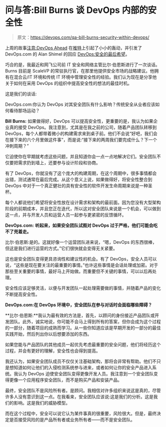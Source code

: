 # 问与答:Bill Burns 谈 DevOps 内部的安全性

> 原文：<https://devops.com/qa-bill-burns-security-within-devops/>

上周的故事[注意:DevOps Ahead](devops.com/features/devops-caution-ahead/) 在[推特](https://twitter.com/botchagalupe/status/461153585796227072)上引起了小小的轰动，并引发了 DevOps.com 的 Alan Shimel 的回应 [DevOps:安全的最后希望](devops.com/blogs/devops-securitys-last-best-hope/)。

巧合的是，我最近和网飞公司前 IT 安全和网络主管比尔·伯恩斯进行了一次谈话。Burns 目前是 ScaleVP 的常驻执行官，在那里他提供安全市场的战略建议。他拥有在混合云/IT 环境和传统 IT 环境中管理安全性的经验。我们认为现在是分享他关于如何在采用 DevOps 的组织中提高安全性的想法的最佳时机。

这是我们的谈话:

DevOps.com:你认为 DevOps 对其安全团队有什么影响？传统安全从业者应该如何看待那场运动？

**Bill Burns:** 如果做得好，DevOps 可以提高安全性，更重要的是，我认为如果企业真的接受 DevOps。我注意到，尤其是在我之前的公司，随着产品团队转移到 DevOps，每个人都带着微小的构建需求来到桌子前。他们不会说“好吧，我们会在接下来的六个月里做这件事”，而是说:“接下来的两周我们要完成什么？下一个冲刺周期？”

它迫使你在早期就考虑这些问题，并且知道你会一点一点地解决它们。安全团队不仅要把需求扔到墙上，还要参与设计阶段和协商。

有了 DevOps，你就没有了这个庞大的构建周期，在这个周期中，很多事情都会出错，测试通常在最后完成。从这个意义上说，如果做得好，将安全性整合到 DevOps 中对于一个真正健壮的具有安全性的软件开发生命周期来说是一种圣杯。

每个人都说他们希望将安全性放在设计需求和架构的最前面。因为您没有大型架构阶段的前期成本，并且您正在迭代，所以这对安全团队来说是一个机会，可以做到这一点，并与开发人员和运营人员一起参与更紧密的反馈循环。

**DevOps.com:** **听起来，如果安全团队试图对 DevOps 过于严格，他们可能会吃不了兜着走。**

比尔·伯恩斯:是的。这就好像一个运营团队进来说，“嗯，DevOps 的东西很棒，但这是我们进行运营的方式。”它们很快就会变得无关紧要。

这也是安全团队变得更具咨询性和建议性的机会。有了 DevOps，安全人员可以说，“这些是现在要关注的最重要的事情。”也许这些事情是会话处理或加密。对于那些至关重要的事情，最好马上开始做。而重要但不关键的事情，可以以后再处理。

安全性应该足够灵活，以便与开发团队一起处理需要做的事情，并随着产品的变化不断提高安全性。

**DevOps.com:在 DevOps 环境中，安全团队在参与对话时会面临哪些障碍？**

**比尔·伯恩斯:**我认为最有效的方法是，首先，以顾问的身份接近产品团队或开发团队。此外，诚实地说，你可能不会马上得到所有的答案，但你会成为这个过程的一部分，随着项目的成熟而学习。从一些你知道应该是早期开发的一部分的最佳实践开始，然后列出你以后想要添加的东西。

如果您能与产品团队的其他成员一起优先考虑最重要的安全问题，他们将经历这个过程，并会有更好的理解，安全性也会得到提高。

我还认为，如果安全团队成员不仅仅关注基础架构，那将会非常有帮助。他们不只是想知道如何让他们的入侵检测系统参与进来，或者如何让你的安全产品进入系统。我认为 DevOps 迫使安全团队变得更像开发人员。我注意到一个安全团队变得更像一个应用程序安全团队，而不是购买产品和安装产品。

最终，安全团队不是风险所有者。是顾问。我相信对许多组织来说这是真的，尽管许多人没有意识到这一点。在我看来，安全团队应该说:这是我们的分析。这是我们的影响。这是我们的威胁模型。

而在这个过程中，安全可以说它认为某件事真的很重要，风险很大。但是，最终决定是否接受风险的是产品所有者或业务所有者——而不是安全团队。